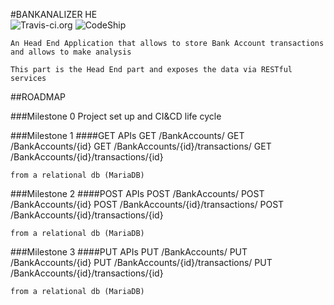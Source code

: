 #BANKANALIZER HE     
![Travis-ci.org](https://travis-ci.org/marcomaccio/bankanalyzer-he.svg?branch=master)
![CodeShip](https://codeship.com/projects/319f4a40-6f58-0133-4513-7ae947dfb2ee/status?branch=master)

	An Head End Application that allows to store Bank Account transactions and allows to make analysis

	This part is the Head End part and exposes the data via RESTful services

##ROADMAP

###Milestone 0 
Project set up and CI&CD life cycle

###Milestone 1 
####GET APIs
	GET /BankAccounts/
	GET /BankAccounts/{id}
	GET /BankAccounts/{id}/transactions/
	GET /BankAccounts/{id}/transactions/{id}

	from a relational db (MariaDB)

###Milestone 2 
####POST APIs
	POST /BankAccounts/
	POST /BankAccounts/{id}
	POST /BankAccounts/{id}/transactions/
	POST /BankAccounts/{id}/transactions/{id}

	from a relational db (MariaDB)

###Milestone 3 
####PUT APIs
	PUT /BankAccounts/
	PUT /BankAccounts/{id}
	PUT /BankAccounts/{id}/transactions/
	PUT /BankAccounts/{id}/transactions/{id}	

	from a relational db (MariaDB)
